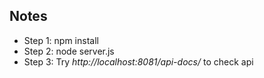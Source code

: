 ## Notes
* Step 1: npm install
* Step 2: node server.js
* Step 3: Try *http://localhost:8081/api-docs/* to check api